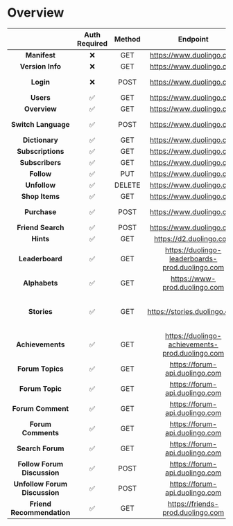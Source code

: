 # Overview

|                               | Auth Required | Method |                    Endpoint                     |                             Resource                              |                                             Query Parameter                                             |               Body               |
| :---------------------------: | :-----------: | :----: | :---------------------------------------------: | :---------------------------------------------------------------: | :-----------------------------------------------------------------------------------------------------: | :------------------------------: |
|         **Manifest**          |      ❌       |  GET   |            https://www.duolingo.com             |                          /manifest.json                           |                                                    -                                                    |                -                 |
|       **Version Info**        |      ❌       |  GET   |            https://www.duolingo.com             |                        /api/1/version_info                        |                                                    -                                                    |                -                 |
|           **Login**           |      ❌       |  POST  |            https://www.duolingo.com             |                              /login                               |                             ?login={username or email}&password={password}                              |                -                 |
|           **Users**           |      ✅       |  GET   |            https://www.duolingo.com             |                         /2017-06-30/users                         |                                                /{userId}                                                |                -                 |
|         **Overview**          |      ✅       |  GET   |            https://www.duolingo.com             |                       /vocabulary/overview                        |                                                    -                                                    |                -                 |
|      **Switch Language**      |      ✅       |  POST  |            https://www.duolingo.com             |                         /switch_language                          |                                                    -                                                    | from_language, learning_language |
|        **Dictionary**         |      ✅       |  GET   |            https://www.duolingo.com             |                      /api/1/dictionary_page                       |                                          ?lexeme_id={lexemeId}                                          |                -                 |
|       **Subscriptions**       |      ✅       |  GET   |            https://www.duolingo.com             |             /2017-06-30/users/{userId}/subscriptions              |                                                    -                                                    |                -                 |
|        **Subscribers**        |      ✅       |  GET   |            https://www.duolingo.com             |              /2017-06-30/users/{userId}/subscribers               |                                                    -                                                    |                -                 |
|          **Follow**           |      ✅       |  PUT   |            https://www.duolingo.com             |      /2017-06-30/users/{userId}/subscriptions/{targetUserId}      |                                                    -                                                    |            csrfToken             |
|         **Unfollow**          |      ✅       | DELETE |            https://www.duolingo.com             |      /2017-06-30/users/{userId}/subscriptions/{targetUserId}      |                                                    -                                                    |            csrfToken             |
|        **Shop Items**         |      ✅       |  GET   |            https://www.duolingo.com             |                      /2017-06-30/shop-items                       |                                                    -                                                    |                -                 |
|         **Purchase**          |      ✅       |  POST  |            https://www.duolingo.com             |               /2017-06-30/users/{userId}/shop-items               |                                                    -                                                    |    itemName, learningLanguage    |
|       **Friend Search**       |      ✅       |  POST  |            https://www.duolingo.com             |                           /users/search                           |                                                    -                                                    |           per_page, q            |
|           **Hints**           |      ✅       |  GET   |             https://d2.duolingo.com             |          /words/hints/{learningLanguage}/{formLanguage}           |                                          ?sentence={sentence}                                           |                -                 |
|        **Leaderboard**        |      ✅       |  GET   | https://duolingo-leaderboards-prod.duolingo.com | /leaderboards/7d9f5dd1-8423-491a-91f2-2532052038ce/users/{userId} |                                          ?client_unlocked=true                                          |                -                 |
|         **Alphabets**         |      ✅       |  GET   |          https://www-prod.duolingo.com          |  /2017-06-30/alphabets/courses/{learningLanguage}/{fromLanguage}  |                                                    -                                                    |                -                 |
|          **Stories**          |      ✅       |  GET   |          https://stories.duolingo.com           |                           /api2/stories                           | ?fromLanguage={fromLanguage}&learningLanguage={learningLanguage}&illustrationFormat={svg OR png OR pdf} |                -                 |
|       **Achievements**        |      ✅       |  GET   | https://duolingo-achievements-prod.duolingo.com |                   /users/{userId}/achievements                    |                    ?fromLanguage={fromLanguage}&learningLanguage={learningLanguage}                     |                -                 |
|       **Forum Topics**        |      ✅       |  GET   |         https://forum-api.duolingo.com          |                     /api/1/topics/list/users                      |                                                    -                                                    |                -                 |
|        **Forum Topic**        |      ✅       |  GET   |         https://forum-api.duolingo.com          |                         /topics/{topicId}                         |                                                    -                                                    |                -                 |
|       **Forum Comment**       |      ✅       |  GET   |         https://forum-api.duolingo.com          |                       /comments/{commentId}                       |                                                    -                                                    |                -                 |
|      **Forum Comments**       |      ✅       |  GET   |         https://forum-api.duolingo.com          |                             /comments                             |                       ?page={page}&sort_by={new OR hot OR followed}&topic_id=null                       |                -                 |
|       **Search Forum**        |      ✅       |  GET   |         https://forum-api.duolingo.com          |                        /api/1/searchables                         |                                     ?q={searchWord}&page=0&limit=20                                     |                -                 |
|  **Follow Forum Discussion**  |      ✅       |  POST  |         https://forum-api.duolingo.com          |                    /comments/{commentId}/watch                    |                                                    -                                                    |                -                 |
| **Unfollow Forum Discussion** |      ✅       |  POST  |         https://forum-api.duolingo.com          |                   /comments/{commentId}/unwatch                   |                                                    -                                                    |                -                 |
|   **Friend Recommendation**   |      ✅       |  GET   |        https://friends-prod.duolingo.com        |                  /users/{userId}/recommendations                  |                                                    -                                                    |                -                 |
